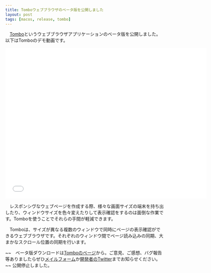 ```yaml
---
title: Tomboウェブブラウザのベータ版を公開しました
layout: post
tags: [macos, release, tombo]
---
```

　[Tombo](/mac/tombo/)というウェブブラウザアプリケーションのベータ版を公開しました。以下はTomboのデモ動画です。

<iframe width="640" height="480" src="//www.youtube.com/embed/Pk7q72h3lqg?rel=0" frameborder="0" allowfullscreen></iframe>

　レスポンシヴなウェブページを作成する際、様々な画面サイズの端末を持ち出したり、ウィンドウサイズを色々変えたりして表示確認をするのは面倒な作業です。Tomboを使うことでそれらの手間が軽減できます。

　Tomboは、サイズが異なる複数のウィンドウで同時にページの表示確認ができるウェブブラウザです。それぞれのウィンドウ間でページ読み込みの同期、大まかなスクロール位置の同期を行います。

~~　ベータ版ダウンロードは[Tomboのページ](/mac/tombo)から。ご意見、ご感想、バグ報告等ありましたらぜひ[メイルフォーム](https://docs.google.com/spreadsheet/viewform?formkey=dHZLVGhBRnZUb1JTelcwUFN5X3o3V1E6MQ)か[開発者のTwitter](https://twitter.com/genji_tw)までお知らせください。~~ 公開停止しました。
